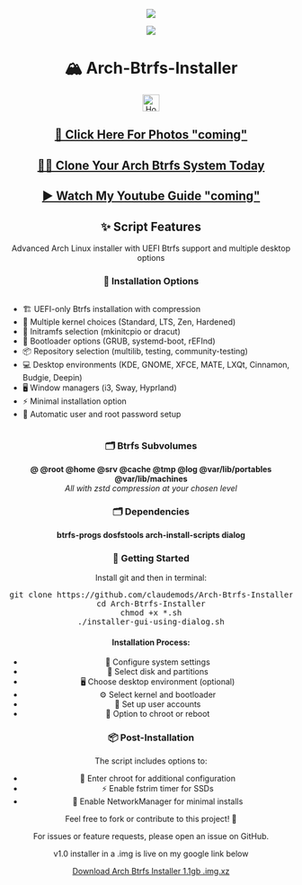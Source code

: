 <p align="center">
  <img src="https://i.postimg.cc/W3Tdk7Ks/arch-linux.webp">
</p>

<div align="center">
  <a href="https://archlinux.org/" target="_blank">
    <img src="https://img.shields.io/badge/DISTRO-Arch-00FFFF?style=for-the-badge&logo=Arch">
  </a>
</div>

<div align="center">
  <h1>🏔️ Arch-Btrfs-Installer</h1>

  <a href="https://www.deepseek.com/" target="_blank">
    <img alt="Homepage" src="https://i.postimg.cc/Hs2vbbZ8/Deep-Seek-Homepage.png" style="height: 30px; width: auto;">
  </a>

  <h2><a href="https://github.com/claudemods/Arch-Btrfs-Installer/tree/main/Photos">📸 Click Here For Photos "coming"</a></h2>
</div>

<div align="center">
  <h2><a href="https://github.com/claudemods/btrfssystemcloner">💾🔄 Clone Your Arch Btrfs System Today</a></h2>
</div>

<div align="center">
  <h2><a href="">▶️ Watch My Youtube Guide "coming"</a></h2>
</div>

<div align="center">
  <h2>✨ Script Features</h2>
  <p>Advanced Arch Linux installer with UEFI Btrfs support and multiple desktop options</p>
</div>

<div align="center">
  <h3>🔧 Installation Options</h3>
  <ul style="text-align: left; display: inline-block;">
    <li>🏗️ UEFI-only Btrfs installation with compression</li>
    <li>💽 Multiple kernel choices (Standard, LTS, Zen, Hardened)</li>
    <li>🔄 Initramfs selection (mkinitcpio or dracut)</li>
    <li>🔌 Bootloader options (GRUB, systemd-boot, rEFInd)</li>
    <li>📦 Repository selection (multilib, testing, community-testing)</li>
    <li>💻 Desktop environments (KDE, GNOME, XFCE, MATE, LXQt, Cinnamon, Budgie, Deepin)</li>
    <li>🖥️ Window managers (i3, Sway, Hyprland)</li>
    <li>⚡ Minimal installation option</li>
    <li>🔐 Automatic user and root password setup</li>
  </ul>
</div>

<div align="center">
  <h3>🗂️ Btrfs Subvolumes</h3>
  <p align="center">
    <strong>@ @root @home @srv @cache @tmp @log @var/lib/portables @var/lib/machines</strong><br>
    <em>All with zstd compression at your chosen level</em>
  </p>
</div>

<div align="center">
  <h3>🗂️ Dependencies</h3>
  <p align="center">
    <strong>btrfs-progs dosfstools arch-install-scripts dialog</strong><br>
  </p>
</div>

<div align="center">
  <h3>🚀 Getting Started</h3>
  <p>Install git and then in terminal:</p>

  <pre>git clone https://github.com/claudemods/Arch-Btrfs-Installer
cd Arch-Btrfs-Installer
chmod +x *.sh
./installer-gui-using-dialog.sh</pre>

  <h4>Installation Process:</h4>
  <ul>
    <li>🔧 Configure system settings</li>
    <li>💽 Select disk and partitions</li>
    <li>🖥️ Choose desktop environment (optional)</li>
    <li>⚙️ Select kernel and bootloader</li>
    <li>🔐 Set up user accounts</li>
    <li>🔄 Option to chroot or reboot</li>
  </ul>
</div>

<div align="center">
  <h3>📦 Post-Installation</h3>
  <p>The script includes options to:</p>
  <ul>
    <li>🔄 Enter chroot for additional configuration</li>
    <li>⚡ Enable fstrim timer for SSDs</li>
    <li>🔌 Enable NetworkManager for minimal installs</li>
  </ul>
</div>

<div align="center">
  <p>Feel free to fork or contribute to this project! 🚀</p>
  <p>For issues or feature requests, please open an issue on GitHub.</p>
</div>
<div align="center">
<p>v1.0 installer in a .img is live on my google link below</p>
  <div align="center">
  <p><a href="https://drive.google.com/drive/folders/10YCL4YGGDjr5QiBuA-3Wx40EX2SnsVkA">Download Arch Btrfs Installer 1.1gb .img.xz</a></p>
</div>

